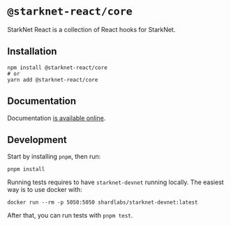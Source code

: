 # `@starknet-react/core`

StarkNet React is a collection of React hooks for StarkNet.

## Installation

```
npm install @starknet-react/core
# or
yarn add @starknet-react/core
```

## Documentation

Documentation [is available online](https://apibara.github.io/starknet-react/).

## Development

Start by installing `pnpm`, then run:

```
pnpm install
```

Running tests requires to have `starknet-devnet` running locally.
The easiest way is to use docker with:

```
docker run --rm -p 5050:5050 shardlabs/starknet-devnet:latest
```

After that, you can run tests with `pnpm test`.
